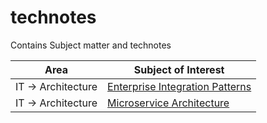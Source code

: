 # technotes
Contains Subject matter and technotes

|Area|Subject of Interest|
|----|----|
|IT -> Architecture|[Enterprise Integration Patterns](https://github.com/gearuprepo/technotes/blob/master/IT/Architecture/eai/Enterprise%20Integration%20Patterns.md)|
|IT -> Architecture|[Microservice Architecture](https://github.com/gearuprepo/technotes/blob/master/IT/Architecture/msa/Microservices%20Arch.md)